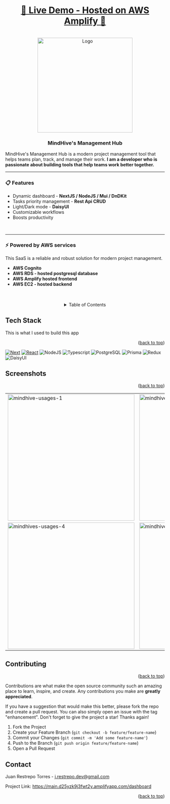 <!-- PROJECT LOGO -->
<h1 id="readme-top" align="center">
  <a href="https://main.d25yzk9j3fwt2y.amplifyapp.com/dashboard">🚀 Live Demo - Hosted on AWS Amplify 🚀</a>
</h1>
<br />
<div align="center">
    <a href="https://github.com/JuanR-T/nextjs-node-project-management-app">
        <img src="https://github.com/user-attachments/assets/7160755c-f34d-4bfc-96a4-23f9105d72ec" alt="Logo" width="300" height="300" />
    </a>
</div>
<div align="left">
  <h3 align="center">MindHive's Management Hub</h3>
  <p className="mb-4 font-normal dark:text-white">
      MindHive's Management Hub is a modern project management tool that helps teams plan, track, and manage their work.
      <strong> I am a developer who is passionate about building tools that help teams work better together.</strong>
      <br />
      <hr></hr>
      <h3 className="py-4 font-bold text-slate-900 dark:text-white">📋 Features</h3>
      <ul>
        <li>Dynamic dashboard - <strong>NextJS / NodeJS / Mui / DnDKit</strong></li>
        <li>Tasks priority management - <strong>Rest Api CRUD</strong></li>
        <li>Light/Dark mode - <strong>DaisyUI</strong></li>
        <li>Customizable workflows</li>
        <li>Boosts productivity</li>
      </ul>
      <br />
      <hr></hr>
      <h3 className="py-4 font-bold text-slate-900 dark:text-white">⚡️ Powered by AWS services</h3>
      <span>This SaaS is a reliable and robust solution for modern project management.</span>
      <ul>
        <li><strong>AWS Cognito</strong></li>
        <li><strong>AWS RDS - hosted postgresql database</strong></li>
        <li><strong>AWS Amplify hosted frontend</strong></li>
        <li><strong>AWS EC2 - hosted backend</strong></li>
      </ul>
  </p>
</div>
<br />
<br />
<!-- TABLE OF CONTENTS -->
<details align="center">
  <summary>Table of Contents</summary>
  <ol>
    <li>
      <a href="#tech-stack">Tech stack</a>
    </li>
    <li><a href="#screenshots">Screenshots</a></li>
    <li><a href="#contributing">Contribution</a></li>
    <li><a href="#contact">Contact</a></li>
  </ol>
</details>

<!-- Tech stack -->
## Tech Stack
<span id="tech-stack">This is what I used to build this app</span>
<p align="right">(<a href="#readme-top">back to top</a>)</p>

[![Next][Next.js]][Next-url]
[![React][React.js]][React-url]
![NodeJS](https://img.shields.io/badge/node.js-6DA55F?style=for-the-badge&logo=node.js&logoColor=white)
![Typescript](https://img.shields.io/badge/typescript-3178C6?style=for-the-badge&logo=typescript&logoColor=white)
![PostgreSQL](https://img.shields.io/badge/postgresql-32638D?style=for-the-badge&logo=postgresql&logoColor=white)
![Prisma](https://img.shields.io/badge/prisma-0A0A15?style=for-the-badge&logo=prisma&logoColor=white)
![Redux](https://img.shields.io/badge/redux-764ABC?style=for-the-badge&logo=redux&logoColor=white)
![DaisyUI](https://img.shields.io/badge/daisyui-202A37?style=for-the-badge&logo=daisyui&logoColor=white)



<!-- USAGE EXAMPLES -->
## Screenshots
<p align="right">(<a href="#readme-top">back to top</a>)</p>

<table id="screenshots" align="center">
  <tr>
    <td><img width="400" alt="mindhive-usages-1" src="https://github.com/user-attachments/assets/48df91e1-0d5b-4b5e-8149-178ac49b0172" /></td>
    <td><img width="400" alt="mindhive-usages-2" src="https://github.com/user-attachments/assets/68f55ebb-fca9-4c61-8a10-ba93521bd76a" /></td>
    <td><img width="400" alt="mindhives-usages-3" src="https://github.com/user-attachments/assets/5e640faa-11dd-4e6a-9fcd-f6bf99c7bee7" /></td>
  </tr>
  <tr>
    <td><img width="400" alt="mindhives-usages-4" src="https://github.com/user-attachments/assets/bb0337b7-3605-464a-95cd-3410c0be2e73" /></td>
    <td><img width="400" alt="mindhives-usages-5" src="https://github.com/user-attachments/assets/1e0f7c72-1bf3-48f3-8cc5-c15a0a86719c" /></td>
    <td><img width="400" alt="mindhives-usages-6" src="https://github.com/user-attachments/assets/466011e3-0210-47a4-8c82-d498b602be2c" /></td>
  </tr>
</table>


<!-- CONTRIBUTING -->
## Contributing
<p id="contributing" align="right">(<a href="#readme-top">back to top</a>)</p>

Contributions are what make the open source community such an amazing place to learn, inspire, and create. Any contributions you make are **greatly appreciated**.

If you have a suggestion that would make this better, please fork the repo and create a pull request. You can also simply open an issue with the tag "enhancement".
Don't forget to give the project a star! Thanks again!

1. Fork the Project
2. Create your Feature Branch (`git checkout -b feature/feature-name`)
3. Commit your Changes (`git commit -m 'Add some feature-name'`)
4. Push to the Branch (`git push origin feature/feature-name`)
5. Open a Pull Request

<!-- CONTACT -->
## Contact

Juan Restrepo Torres - j.restrepo.dev@gmail.com

Project Link: https://main.d25yzk9j3fwt2y.amplifyapp.com/dashboard

<p id="contact" align="right">(<a href="#readme-top">back to top</a>)</p>



<!-- MARKDOWN LINKS & IMAGES -->
<!-- https://www.markdownguide.org/basic-syntax/#reference-style-links -->
[contributors-shield]: https://img.shields.io/github/contributors/JuanR-T/nextjs-node-project-management-app.svg?style=for-the-badge
[contributors-url]: https://github.com/JuanR-T/nextjs-node-project-management-app/graphs/contributors
[forks-shield]: https://img.shields.io/github/forks/JuanR-T/nextjs-node-project-management-app.svg?style=for-the-badge
[forks-url]: https://github.com/JuanR-T/nextjs-node-project-management-app/
[stars-shield]: https://img.shields.io/github/stars/JuanR-T/nextjs-node-project-management-app
[stars-url]: https://github.com/JuanR-T/nextjs-node-project-management-app/
[issues-shield]: https://img.shields.io/github/issues/JuanR-T/nextjs-node-project-management-app.svg?style=for-the-badge
[issues-url]: https://github.com/JuanR-T/nextjs-node-project-management-app/issues
[license-shield]: https://img.shields.io/github/license/JuanR-T/nextjs-node-project-management-app.svg?style=for-the-badge
[license-url]: https://github.com/JuanR-T/nextjs-node-project-management-app/blob/master/LICENSE.txt
[linkedin-shield]: https://img.shields.io/badge/-LinkedIn-black.svg?style=for-the-badge&logo=linkedin&colorB=555
[linkedin-url]: https://www.linkedin.com/in/juan-r-3699b51aa/
[product-screenshot]: images/screenshot.png
[Next.js]: https://img.shields.io/badge/next.js-000000?style=for-the-badge&logo=nextdotjs&logoColor=white
[Next-url]: https://nextjs.org/
[React.js]: https://img.shields.io/badge/React-20232A?style=for-the-badge&logo=react&logoColor=61DAFB
[React-url]: https://reactjs.org/
[Node.js]: https://img.shields.io/badge/nodedotjs
[Vue.js]: https://img.shields.io/badge/Vue.js-35495E?style=for-the-badge&logo=vuedotjs&logoColor=4FC08D
[Vue-url]: https://vuejs.org/
[Angular.io]: https://img.shields.io/badge/Angular-DD0031?style=for-the-badge&logo=angular&logoColor=white
[Angular-url]: https://angular.io/
[Svelte.dev]: https://img.shields.io/badge/Svelte-4A4A55?style=for-the-badge&logo=svelte&logoColor=FF3E00
[Svelte-url]: https://svelte.dev/
[Laravel.com]: https://img.shields.io/badge/Laravel-FF2D20?style=for-the-badge&logo=laravel&logoColor=white
[Laravel-url]: https://laravel.com
[Bootstrap.com]: https://img.shields.io/badge/Bootstrap-563D7C?style=for-the-badge&logo=bootstrap&logoColor=white
[Bootstrap-url]: https://getbootstrap.com
[JQuery.com]: https://img.shields.io/badge/jQuery-0769AD?style=for-the-badge&logo=jquery&logoColor=white
[JQuery-url]: https://jquery.com 
